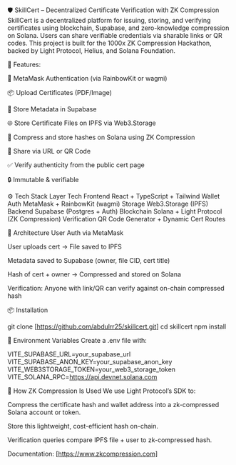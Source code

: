 🛡️ SkillCert – Decentralized Certificate Verification with ZK Compression
SkillCert is a decentralized platform for issuing, storing, and verifying certificates using blockchain, Supabase, and zero-knowledge compression on Solana. Users can share verifiable credentials via sharable links or QR codes. This project is built for the 1000x ZK Compression Hackathon, backed by Light Protocol, Helius, and Solana Foundation.


🚀 Features:

🦊 MetaMask Authentication (via RainbowKit or wagmi)

📦 Upload Certificates (PDF/Image)

🧾 Store Metadata in Supabase

🌐 Store Certificate Files on IPFS via Web3.Storage

🔐 Compress and store hashes on Solana using ZK Compression

🔗 Share via URL or QR Code

✅ Verify authenticity from the public cert page

🔒 Immutable & verifiable

⚙️ Tech Stack
Layer	Tech
Frontend	React + TypeScript + Tailwind
Wallet Auth	MetaMask + RainbowKit (wagmi)
Storage	Web3.Storage (IPFS)
Backend	Supabase (Postgres + Auth)
Blockchain	Solana + Light Protocol (ZK Compression)
Verification	QR Code Generator + Dynamic Cert Routes

🧱 Architecture
User Auth via MetaMask

User uploads cert → File saved to IPFS

Metadata saved to Supabase (owner, file CID, cert title)

Hash of cert + owner → Compressed and stored on Solana

Verification: Anyone with link/QR can verify against on-chain compressed hash

📦 Installation

git clone [https://github.com/abdulrr25/skillcert.git]
cd skillcert
npm install


🔐 Environment Variables
Create a .env file with:

VITE_SUPABASE_URL=your_supabase_url
VITE_SUPABASE_ANON_KEY=your_supabase_anon_key
VITE_WEB3STORAGE_TOKEN=your_web3_storage_token
VITE_SOLANA_RPC=https://api.devnet.solana.com

🧠 How ZK Compression Is Used
We use Light Protocol’s SDK to:

Compress the certificate hash and wallet address into a zk-compressed Solana account or token.

Store this lightweight, cost-efficient hash on-chain.

Verification queries compare IPFS file + user to zk-compressed hash.

Documentation: [https://www.zkcompression.com]
